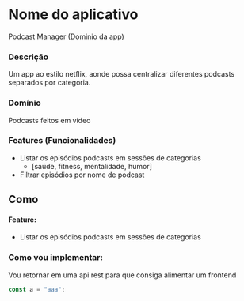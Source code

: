 # Nome do aplicativo
Podcast Manager (Dominio da app)

### Descrição
Um app ao estilo netflix, aonde possa centralizar diferentes podcasts separados por categoria.

### Domínio
Podcasts feitos em vídeo

### Features (Funcionalidades)

- Listar os episódios podcasts em sessões de categorias
    - [saúde, fitness, mentalidade, humor]
- Filtrar episódios por nome de podcast

## Como 
#### Feature:
- Listar os episódios podcasts em sessões de categorias

### Como vou implementar:
Vou retornar em uma api rest para que consiga alimentar um frontend

```js
const a = "aaa";
```